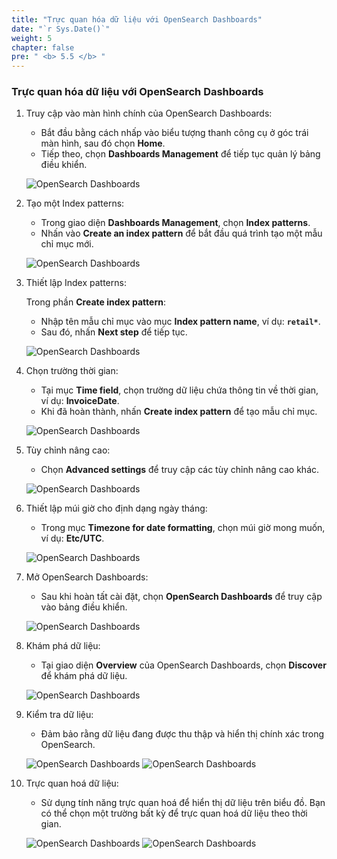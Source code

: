 ```yaml
---
title: "Trực quan hóa dữ liệu với OpenSearch Dashboards"
date: "`r Sys.Date()`"
weight: 5
chapter: false
pre: " <b> 5.5 </b> "
---
```


### Trực quan hóa dữ liệu với OpenSearch Dashboards

1. Truy cập vào màn hình chính của OpenSearch Dashboards:

   - Bắt đầu bằng cách nhấp vào biểu tượng thanh công cụ ở góc trái màn hình, sau đó chọn **Home**.
   - Tiếp theo, chọn **Dashboards Management** để tiếp tục quản lý bảng điều khiển.

   ![OpenSearch Dashboards](/ws2-bussiness-intelligence-system-aws/images/5.2-IngestRealTimeData/createlayer-00060.png?featherlight=false&width=70pc)

2. Tạo một Index patterns:

   - Trong giao diện **Dashboards Management**, chọn **Index patterns**.
   - Nhấn vào **Create an index pattern** để bắt đầu quá trình tạo một mẫu chỉ mục mới.

   ![OpenSearch Dashboards](/ws2-bussiness-intelligence-system-aws/images/5.2-IngestRealTimeData/createlayer-00061.png?featherlight=false&width=70pc)

3. Thiết lập Index patterns:

   Trong phần **Create index pattern**:

   - Nhập tên mẫu chỉ mục vào mục **Index pattern name**, ví dụ: **`retail*`**.
   - Sau đó, nhấn **Next step** để tiếp tục.

   ![OpenSearch Dashboards](/ws2-bussiness-intelligence-system-aws/images/5.2-IngestRealTimeData/createlayer-00064.png?featherlight=false&width=70pc)

4. Chọn trường thời gian:

   - Tại mục **Time field**, chọn trường dữ liệu chứa thông tin về thời gian, ví dụ: **InvoiceDate**.
   - Khi đã hoàn thành, nhấn **Create index pattern** để tạo mẫu chỉ mục.

   ![OpenSearch Dashboards](/ws2-bussiness-intelligence-system-aws/images/5.2-IngestRealTimeData/createlayer-00065.png?featherlight=false&width=70pc)

5. Tùy chỉnh nâng cao:

   - Chọn **Advanced settings** để truy cập các tùy chỉnh nâng cao khác.

   ![OpenSearch Dashboards](/ws2-bussiness-intelligence-system-aws/images/5.2-IngestRealTimeData/createlayer-00066.png?featherlight=false&width=70pc)

6. Thiết lập múi giờ cho định dạng ngày tháng:

   - Trong mục **Timezone for date formatting**, chọn múi giờ mong muốn, ví dụ: **Etc/UTC**.

   ![OpenSearch Dashboards](/ws2-bussiness-intelligence-system-aws/images/5.2-IngestRealTimeData/createlayer-00067.png?featherlight=false&width=70pc)

7. Mở OpenSearch Dashboards:

   - Sau khi hoàn tất cài đặt, chọn **OpenSearch Dashboards** để truy cập vào bảng điều khiển.

   ![OpenSearch Dashboards](/ws2-bussiness-intelligence-system-aws/images/5.2-IngestRealTimeData/createlayer-00068.png?featherlight=false&width=70pc)

8. Khám phá dữ liệu:

   - Tại giao diện **Overview** của OpenSearch Dashboards, chọn **Discover** để khám phá dữ liệu.

   ![OpenSearch Dashboards](/ws2-bussiness-intelligence-system-aws/images/5.2-IngestRealTimeData/createlayer-00069.png?featherlight=false&width=70pc)

9. Kiểm tra dữ liệu:

   - Đảm bảo rằng dữ liệu đang được thu thập và hiển thị chính xác trong OpenSearch.

   ![OpenSearch Dashboards](/ws2-bussiness-intelligence-system-aws/images/5.2-IngestRealTimeData/createlayer-00073.png?featherlight=false&width=70pc)
   ![OpenSearch Dashboards](/ws2-bussiness-intelligence-system-aws/images/5.2-IngestRealTimeData/createlayer-00075.png?featherlight=false&width=70pc)

10. Trực quan hoá dữ liệu:

    - Sử dụng tính năng trực quan hoá để hiển thị dữ liệu trên biểu đồ. Bạn có thể chọn một trường bất kỳ để trực quan hoá dữ liệu theo thời gian.

    ![OpenSearch Dashboards](/ws2-bussiness-intelligence-system-aws/images/5.2-IngestRealTimeData/createlayer-00075.png?featherlight=false&width=70pc)
    ![OpenSearch Dashboards](/ws2-bussiness-intelligence-system-aws/images/5.2-IngestRealTimeData/createlayer-00076.png?featherlight=false&width=70pc)
